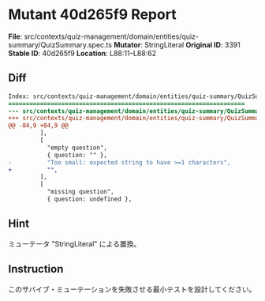# Mutant 40d265f9 Report

**File**: src/contexts/quiz-management/domain/entities/quiz-summary/QuizSummary.spec.ts
**Mutator**: StringLiteral
**Original ID**: 3391
**Stable ID**: 40d265f9
**Location**: L88:11–L88:62

## Diff

```diff
Index: src/contexts/quiz-management/domain/entities/quiz-summary/QuizSummary.spec.ts
===================================================================
--- src/contexts/quiz-management/domain/entities/quiz-summary/QuizSummary.spec.ts	original
+++ src/contexts/quiz-management/domain/entities/quiz-summary/QuizSummary.spec.ts	mutated #3391
@@ -84,9 +84,9 @@
         ],
         [
           "empty question",
           { question: "" },
-          "Too small: expected string to have >=1 characters",
+          "",
         ],
         [
           "missing question",
           { question: undefined },
```

## Hint

ミューテータ "StringLiteral" による置換。

## Instruction

このサバイブ・ミューテーションを失敗させる最小テストを設計してください。
